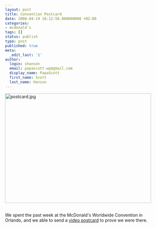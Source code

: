 ```yaml
---
layout: post
title: Convention Postcard
date: 2008-04-19 16:12:58.000000000 +02:00
categories:
- mcdonald's
tags: []
status: publish
type: post
published: true
meta:
  _edit_last: '1'
author:
  login: shanson
  email: papascott-wp@gmail.com
  display_name: PapaScott
  first_name: Scott
  last_name: Hanson
---
```

<p><a href="http://74.200.84.250/?rc=b9da3dc82a68b8f5e2f3869f24ebdb80&re=bac5e46ebcf9ecedd25695087d117d7a"><img src="https://res.cloudinary.com/papascott/image/upload/wordpress/wp-content/uploads/2008/04/postcard.jpg" alt="postcard.jpg" border="0" width="480" height="360" /></a></p>
<p><br clear="both" />We spent the past week at the McDonald's Worldwide Convention in Orlando, and we able to send a <a href="http://74.200.84.250/?rc=b9da3dc82a68b8f5e2f3869f24ebdb80&re=bac5e46ebcf9ecedd25695087d117d7a">video postcard</a> to prove we were there.</p>
